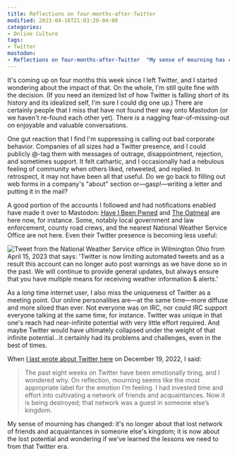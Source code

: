 ```yaml
---
title: Reflections on four-months-after-Twitter
modified: 2023-04-16T21:03:20-04:00
categories:
- Online Culture
tags:
- Twitter
mastodon:
- Reflections on four-months-after-Twitter  "My sense of mourning has changed: it's no longer about that lost network of friends and acquaintances in someone else's kingdom; it is now about the lost potential and wondering if we've learned the lessons we need to from that Twitter era."
---
```

It's coming up on four months this week since I left Twitter, and I started wondering about the impact of that. 
On the whole, I'm still quite fine with the decision. 
(If you need an itemized list of how Twitter is falling short of its history and its idealized self, I'm sure I could dig one up.) 
There are certainly people that I miss that have not found their way onto Mastodon (or we haven't re-found each other yet). 
There is a nagging fear-of-missing-out on enjoyable and valuable conversations. 

One gut reaction that I find I'm suppressing is calling out bad corporate behavior. 
Companies of all sizes had a Twitter presence, and I could publicly @-tag them with messages of outrage, disappointment, rejection, and sometimes support. 
It felt cathartic, and I occasionally had a nebulous feeling of community when others liked, retweeted, and replied. 
In retrospect, it may not have been all that useful. 
Do we go back to filling out web forms in a company's "about" section or—gasp!—writing a letter and putting it in the mail?

A good portion of the accounts I followed and had notifications enabled have made it over to Mastodon: [Have I Been Pwned](https://infosec.exchange/@haveibeenpwned) and [The Oatmeal](https://mastodon.social/@oatmeal) are here now, for instance. 
Some, notably local government and law enforcement, county road crews, and the nearest National Weather Service Office are not here. 
Even their Twitter presence is becoming less useful:

<replay-web-page replayBase="/assets/js/replayweb/" source="https://media.dltj.org/web-archive/twitter-nwsiln-1647215682776633349.wacz" url="https://oembed.link/https://twitter.com/NWSILN/status/1647215682776633349" embed="replay-with-info" newwindowbase="https://dev.replayweb.page/" style="width: 30rem;  height: 20rem;"></replay-web-page><noscript><img src="https://dltj.org/assets/images/2023/2023-04-16-tweet-1647215682776633349.png" alt="Tweet from the National Weather Service office in Wilmington Ohio from April 15, 2023 that says: 'Twitter is now limiting automated tweets and as a result this account can no longer auto post warnings as we have done so in the past. We will continue to provide general updates, but always ensure that you have multiple means for receiving weather information &amp; alerts.'"></noscript><script src="/assets/js/replayweb/ui.js"></script>

As a _long_ time internet user, I also miss the uniqueness of Twitter as a meeting point. 
Our online personalities are—at the same time—more diffuse and more siloed than ever. 
Not everyone was on IRC, nor could IRC support everyone talking at the same time, for instance. 
Twitter was unique in that one's reach had near-infinite potential with very little effort required. 
And maybe Twitter would have ultimately collapsed under the weight of that infinite potential...it certainly had its problems and challenges, even in the best of times. 

When [I last wrote about Twitter here](https://dltj.org/article/backing-away-from-twitter/) on December 19, 2022, I said:

> The past eight weeks on Twitter have been emotionally tiring, and I wondered why. 
On reflection, mourning seems like the most appropriate label for the emotion I’m feeling. 
I had invested time and effort into cultivating a network of friends and acquaintances. 
Now it is being destroyed; that network was a guest in someone else’s kingdom. 

My sense of mourning has changed: it's no longer about that lost network of friends and acquaintances in someone else's kingdom; it is now about the lost potential and wondering if we've learned the lessons we need to from that Twitter era.
